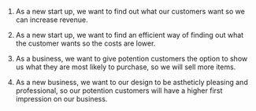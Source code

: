 1) As a new start up, we want to find out what our customers want so we can increase revenue.

2) As a new start up, we want to find an efficient way of finding out what the customer wants so the costs are lower.

3) As a business, we want to give potention customers the option to show us what they are most likely to purchase, so we will sell more items.

4) As a new business, we want to our design to be astheticly pleasing and professional, so our potention customers will have a higher first impression on our business.